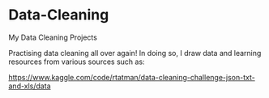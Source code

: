# Data-Cleaning
My Data Cleaning Projects

Practising data cleaning all over again! In doing so, I draw data and learning resources from various sources such as:

https://www.kaggle.com/code/rtatman/data-cleaning-challenge-json-txt-and-xls/data

